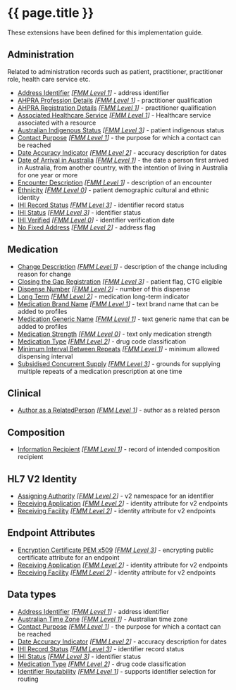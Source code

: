 # {{ page.title }}

These extensions have been defined for this implementation guide.

## Administration
Related to administration records such as patient, practitioner, practitioner role, health care service etc.
* [Address Identifier](StructureDefinition-address-identifier.html) *[[FMM Level 1](guidance.html)]* - address identifier
* [AHPRA Profession Details](StructureDefinition-ahpraprofession-details.html) *[[FMM Level 1](guidance.html)]* - practitioner qualification
* [AHPRA Registration Details](StructureDefinition-ahpraregistration-details.html) *[[FMM Level 1](guidance.html)]* - practitioner qualification
* [Associated Healthcare Service](StructureDefinition-associated-healthcareservice.html) *[[FMM Level 1](guidance.html)]* - Healthcare service associated with a resource
* [Australian Indigenous Status](StructureDefinition-indigenous-status.html) *[[FMM Level 3](guidance.html)]* - patient indigenous status
* [Contact Purpose](StructureDefinition-contact-purpose.html) *[[FMM Level 1](guidance.html)]* - the purpose for which a contact can be reached
* [Date Accuracy Indicator](StructureDefinition-date-accuracy-indicator.html) *[[FMM Level 2](guidance.html)]* - accuracy description for dates
* [Date of Arrival in Australia](StructureDefinition-date-of-arrival.html) *[[FMM Level 1](guidance.html)]* - the date a person first arrived in Australia, from another country, with the intention of living in Australia for one year or more
* [Encounter Description](StructureDefinition-encounter-description.html) *[[FMM Level 1](guidance.html)]* - description of an encounter
* [Ethnicity](StructureDefinition-ethnicity.html) *[[FMM Level 0](guidance.html)]* - patient demographic cultural and ethnic identity  
* [IHI Record Status](StructureDefinition-ihi-record-status.html) *[[FMM Level 3](guidance.html)]* - identifier record status 
* [IHI Status](StructureDefinition-ihi-status.html) *[[FMM Level 3](guidance.html)]* - identifier status 
* [IHI Verified](StructureDefinition-ihi-verified.html) *[[FMM Level 0](guidance.html)]* - identifier verification date
* [No Fixed Address](StructureDefinition-no-fixed-address.html) *[[FMM Level 2](guidance.html)]* - address flag


## Medication
* [Change Description](StructureDefinition-change-description.html) *[[FMM Level 1](guidance.html)]* - description of the change including reason for change
* [Closing the Gap Registration](StructureDefinition-closing-the-gap-registration.html) *[[FMM Level 3](guidance.html)]* - patient flag, CTG eligible
* [Dispense Number](StructureDefinition-dispense-number.html) *[[FMM Level 2](guidance.html)]* - number of this dispense
* [Long Term](StructureDefinition-medication-long-term.html) *[[FMM Level 2](guidance.html)]* - medication long-term indicator
* [Medication Brand Name](StructureDefinition-medication-brand-name.html) *[[FMM Level 1](guidance.html)]* - text brand name that can be added to profiles
* [Medication Generic Name](StructureDefinition-medication-generic-name.html) *[[FMM Level 1](guidance.html)]* - text generic name that can be added to profiles
* [Medication Strength](StructureDefinition-medication-strength.html) *[[FMM Level 0](guidance.html)]* - text only medication strength
* [Medication Type](StructureDefinition-medication-type.html) *[[FMM Level 2](guidance.html)]* - drug code classification
* [Minimum Interval Between Repeats](StructureDefinition-minimum-interval-between-repeats.html) *[[FMM Level 1](guidance.html)]* - minimum allowed dispensing interval
* [Subsidised Concurrent Supply](StructureDefinition-subsidised-concurrent-supply.html) *[[FMM Level 3](guidance.html)]* - grounds for supplying multiple repeats of a medication prescription at one time


## Clinical
* [Author as a RelatedPerson](StructureDefinition-author-related-person.html) *[[FMM Level 1](guidance.html)]* - author as a related person


## Composition
* [Information Recipient](StructureDefinition-information-recipient.html) *[[FMM Level 1](guidance.html)]* - record of intended composition recipient


## HL7 V2 Identity
* [Assigning Authority](StructureDefinition-au-assigningauthority.html) *[[FMM Level 2](guidance.html)]* - v2 namespace for an identifier
* [Receiving Application](StructureDefinition-au-receivingapplication.html) *[[FMM Level 2](guidance.html)]* - identity attribute for v2 endpoints
* [Receiving Facility](StructureDefinition-au-receivingfacility.html) *[[FMM Level 2](guidance.html)]* - identity attribute for v2 endpoints


## Endpoint Attributes
* [Encryption Certificate PEM x509](StructureDefinition-encryption-certificate-pem-x509.html) *[[FMM Level 3](guidance.html)]* - encrypting public certificate attribute for an endpoint
* [Receiving Application](StructureDefinition-au-receivingapplication.html) *[[FMM Level 2](guidance.html)]* - identity attribute for v2 endpoints
* [Receiving Facility](StructureDefinition-au-receivingfacility.html) *[[FMM Level 2](guidance.html)]* - identity attribute for v2 endpoints


## Data types
* [Address Identifier](StructureDefinition-address-identifier.html) *[[FMM Level 1](guidance.html)]* - address identifier
* [Australian Time Zone](StructureDefinition-au-timezone.html) *[[FMM Level 1](guidance.html)]* - Australian time zone
* [Contact Purpose](StructureDefinition-contact-purpose.html) *[[FMM Level 1](guidance.html)]* - the purpose for which a contact can be reached
* [Date Accuracy Indicator](StructureDefinition-date-accuracy-indicator.html) *[[FMM Level 2](guidance.html)]* - accuracy description for dates
* [IHI Record Status](StructureDefinition-ihi-record-status.html) *[[FMM Level 3](guidance.html)]* - identifier record status 
* [IHI Status](StructureDefinition-ihi-status.html) *[[FMM Level 3](guidance.html)]* - identifier status 
* [Medication Type](StructureDefinition-medication-type.html) *[[FMM Level 2](guidance.html)]* - drug code classification
* [Identifier Routability](StructureDefinition-identifier-routability.html) *[[FMM Level 1](guidance.html)]* - supports identifier selection for routing
